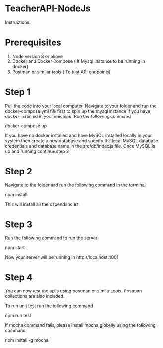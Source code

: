 # TeacherAPI-NodeJs

Instructions.
# Prerequisites
1. Node version 8 or above 
2. Docker and Docker Compose ( If Mysql instance to be running in docker)
3. Postman or similar tools ( To test API endpoints)

# Step 1

Pull the code into your local computer.
Navigate to your folder and run the docker-compose.yml file first to spin up the mysql instance if you have docker installed in your machine.
Run the following command 

docker-compose up 

If you have no docker installed and have MySQL installed locally in your system 
then create a new database and specify the local MySQL database credentials and database name in the src/db/index.js file.
Once MySQL is up and running continue step 2

# Step 2
Navigate to the folder and run the following command in the terminal 

npm install 

This will install all the dependancies. 


# Step 3
Run the following command to run the server

npm start

Now your server will be running in http://localhost:4001 

# Step 4

You can now test the api's using postman or similar tools.
Postman collections are also included.

To run unit test run the following command

npm run test

If mocha command fails, please install mocha globally using the following command

npm install -g mocha 

